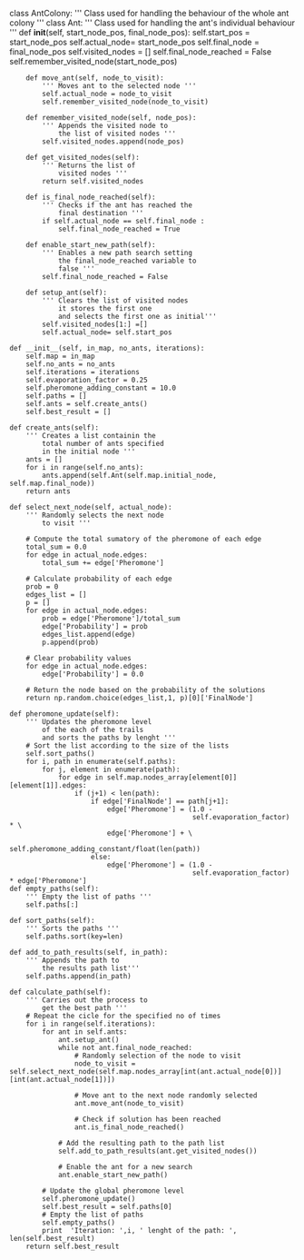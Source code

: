 class AntColony:
    ''' Class used for handling
        the behaviour of the whole
        ant colony '''
    class Ant:
        ''' Class used for handling
            the ant's
            individual behaviour '''
        def __init__(self, start_node_pos, final_node_pos):
            self.start_pos = start_node_pos
            self.actual_node= start_node_pos
            self.final_node = final_node_pos
            self.visited_nodes = []
            self.final_node_reached = False
            self.remember_visited_node(start_node_pos)

        def move_ant(self, node_to_visit):
            ''' Moves ant to the selected node '''
            self.actual_node = node_to_visit
            self.remember_visited_node(node_to_visit)

        def remember_visited_node(self, node_pos):
            ''' Appends the visited node to
                the list of visited nodes '''
            self.visited_nodes.append(node_pos)

        def get_visited_nodes(self):
            ''' Returns the list of
                visited nodes '''
            return self.visited_nodes

        def is_final_node_reached(self):
            ''' Checks if the ant has reached the
                final destination '''
            if self.actual_node == self.final_node :
                self.final_node_reached = True

        def enable_start_new_path(self):
            ''' Enables a new path search setting
                the final_node_reached variable to
                false '''
            self.final_node_reached = False

        def setup_ant(self):
            ''' Clears the list of visited nodes
                it stores the first one
                and selects the first one as initial'''
            self.visited_nodes[1:] =[]
            self.actual_node= self.start_pos

    def __init__(self, in_map, no_ants, iterations):
        self.map = in_map
        self.no_ants = no_ants
        self.iterations = iterations
        self.evaporation_factor = 0.25
        self.pheromone_adding_constant = 10.0
        self.paths = []
        self.ants = self.create_ants()
        self.best_result = []

    def create_ants(self):
        ''' Creates a list containin the
            total number of ants specified
            in the initial node '''
        ants = []
        for i in range(self.no_ants):
            ants.append(self.Ant(self.map.initial_node, self.map.final_node))
        return ants

    def select_next_node(self, actual_node):
        ''' Randomly selects the next node
            to visit '''

        # Compute the total sumatory of the pheromone of each edge
        total_sum = 0.0
        for edge in actual_node.edges:
            total_sum += edge['Pheromone']

        # Calculate probability of each edge
        prob = 0
        edges_list = []
        p = []
        for edge in actual_node.edges:
            prob = edge['Pheromone']/total_sum
            edge['Probability'] = prob
            edges_list.append(edge)
            p.append(prob)

        # Clear probability values
        for edge in actual_node.edges:
            edge['Probability'] = 0.0

        # Return the node based on the probability of the solutions
        return np.random.choice(edges_list,1, p)[0]['FinalNode']

    def pheromone_update(self):
        ''' Updates the pheromone level
            of the each of the trails
            and sorts the paths by lenght '''
        # Sort the list according to the size of the lists
        self.sort_paths()
        for i, path in enumerate(self.paths):
            for j, element in enumerate(path):
                for edge in self.map.nodes_array[element[0]][element[1]].edges:
                    if (j+1) < len(path):
                        if edge['FinalNode'] == path[j+1]:
                            edge['Pheromone'] = (1.0 -
                                                 self.evaporation_factor) * \
                            edge['Pheromone'] + \
                            self.pheromone_adding_constant/float(len(path))
                        else:
                            edge['Pheromone'] = (1.0 -
                                                 self.evaporation_factor) * edge['Pheromone']
    def empty_paths(self):
        ''' Empty the list of paths '''
        self.paths[:]

    def sort_paths(self):
        ''' Sorts the paths '''
        self.paths.sort(key=len)

    def add_to_path_results(self, in_path):
        ''' Appends the path to
            the results path list'''
        self.paths.append(in_path)

    def calculate_path(self):
        ''' Carries out the process to
            get the best path '''
        # Repeat the cicle for the specified no of times
        for i in range(self.iterations):
            for ant in self.ants:
                ant.setup_ant()
                while not ant.final_node_reached:
                    # Randomly selection of the node to visit
                    node_to_visit = self.select_next_node(self.map.nodes_array[int(ant.actual_node[0])][int(ant.actual_node[1])])

                    # Move ant to the next node randomly selected
                    ant.move_ant(node_to_visit)

                    # Check if solution has been reached
                    ant.is_final_node_reached()

                # Add the resulting path to the path list
                self.add_to_path_results(ant.get_visited_nodes())

                # Enable the ant for a new search
                ant.enable_start_new_path()

            # Update the global pheromone level
            self.pheromone_update()
            self.best_result = self.paths[0]
            # Empty the list of paths
            self.empty_paths()
            print  'Iteration: ',i, ' lenght of the path: ', len(self.best_result)
        return self.best_result
